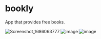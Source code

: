 # bookly
App that provides free books.

![Screenshot_1686063777](https://github.com/mido4315/bookly/assets/96996503/19ac0afc-9bb4-4711-a6b9-7042f7121633)
![image](https://github.com/mido4315/bookly/assets/96996503/a6a44e8d-a720-4505-a687-b20317f95156)
![image](https://github.com/mido4315/bookly/assets/96996503/9519c2b1-f417-4d31-96c9-f088b2fe15de)
